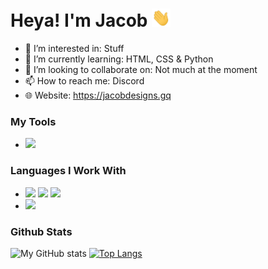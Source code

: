 # Heya! I'm Jacob <img src="https://raw.githubusercontent.com/jacobkre/jacobkre/master/wave.gif" width="30px">


- 👀 I’m interested in: Stuff
- 🌱 I’m currently learning: HTML, CSS & Python
- 💞️ I’m looking to collaborate on: Not much at the moment
- 📫 How to reach me: Discord
- 🌐 Website: https://jacobdesigns.gq

### My Tools

- <img src="https://bit.ly/3hbB7il"></img>

### Languages I Work With

- <img src="https://bit.ly/369pJid"></img> <img src="https://tinyurl.com/tku2jmxj"></img> <img src="https://bit.ly/35Zy8nW"></img>
- <img src="https://bit.ly/2UCwN45"></img>

### Github Stats

![My GitHub stats](https://github-readme-stats.vercel.app/api?username=jacobkre&show_icons=true&theme=dark&bg_color=45,000428,004e92) [![Top Langs](https://github-readme-stats.vercel.app/api/top-langs/?username=jacobkre&theme=dark&bg_color=45,000428,004e92)](https://github.com/jacobkre/github-readme-stats)

